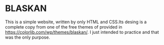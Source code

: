 # BLASKAN

This is a simple website, written by only HTML and CSS.Its desing is a complete copy from one of the free themes of provided in https://colorlib.com/wp/themes/blaskan/. I just intended to practice and that was the only purpose.
